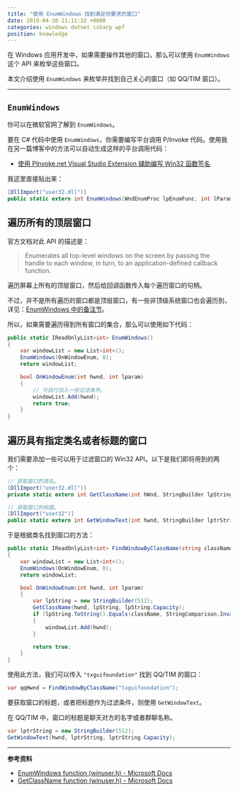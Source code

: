 ```yaml
---
title: "使用 EnumWindows 找到满足你要求的窗口"
date: 2019-04-30 21:11:32 +0800
categories: windows dotnet csharp wpf
position: knowledge
---
```


在 Windows 应用开发中，如果需要操作其他的窗口，那么可以使用 `EnumWindows` 这个 API 来枚举这些窗口。

本文介绍使用 `EnumWindows` 来枚举并找到自己关心的窗口（如 QQ/TIM 窗口）。

---

<div id="toc"></div>

## `EnumWindows`

你可以在微软官网了解到 `EnumWindows`。

要在 C# 代码中使用 `EnumWindows`，你需要编写平台调用 P/Invoke 代码。使用我在另一篇博客中的方法可以自动生成这样的平台调用代码：

- [使用 PInvoke.net Visual Studio Extension 辅助编写 Win32 函数签名](/post/pinvoke-net-visual-studio-extension)

我这里直接贴出来：

```csharp
[DllImport("user32.dll")]
public static extern int EnumWindows(WndEnumProc lpEnumFunc, int lParam);
```

## 遍历所有的顶层窗口

官方文档对此 API 的描述是：

> Enumerates all top-level windows on the screen by passing the handle to each window, in turn, to an application-defined callback function.

遍历屏幕上所有的顶层窗口，然后给回调函数传入每个遍历窗口的句柄。

不过，并不是所有遍历的窗口都是顶层窗口，有一些非顶级系统窗口也会遍历到，详见：[EnumWindows 中的备注节](https://docs.microsoft.com/en-us/windows/desktop/api/winuser/nf-winuser-enumwindows#remarks)。

所以，如果需要遍历得到所有窗口的集合，那么可以使用如下代码：

```csharp
public static IReadOnlyList<int> EnumWindows()
{
    var windowList = new List<int>();
    EnumWindows(OnWindowEnum, 0);
    return windowList;

    bool OnWindowEnum(int hwnd, int lparam)
    {
        // 可自行加入一些过滤条件。
        windowList.Add(hwnd);
        return true;
    }
}
```

## 遍历具有指定类名或者标题的窗口

我们需要添加一些可以用于过滤窗口的 Win32 API。以下是我们即将用到的两个：

```csharp
// 获取窗口的类名。
[DllImport("user32.dll")]
private static extern int GetClassName(int hWnd, StringBuilder lpString, int nMaxCount);

// 获取窗口的标题。
[DllImport("user32")]
public static extern int GetWindowText(int hwnd, StringBuilder lptrString, int nMaxCount);
```

于是根据类名找到窗口的方法：

```csharp
public static IReadOnlyList<int> FindWindowByClassName(string className)
{
    var windowList = new List<int>();
    EnumWindows(OnWindowEnum, 0);
    return windowList;

    bool OnWindowEnum(int hwnd, int lparam)
    {
        var lpString = new StringBuilder(512);
        GetClassName(hwnd, lpString, lpString.Capacity);
        if (lpString.ToString().Equals(className, StringComparison.InvariantCultureIgnoreCase))
        {
            windowList.Add(hwnd);
        }

        return true;
    }
}
```

使用此方法，我们可以传入 `"txguifoundation"` 找到 QQ/TIM 的窗口：

```csharp
var qqHwnd = FindWindowByClassName("txguifoundation");
```

要获取窗口的标题，或者把标题作为过滤条件，则使用 `GetWindowText`。

在 QQ/TIM 中，窗口的标题是聊天对方的名字或者群聊名称。

```csharp
var lptrString = new StringBuilder(512);
GetWindowText(hwnd, lptrString, lptrString.Capacity);
```

---

**参考资料**

- [EnumWindows function (winuser.h) - Microsoft Docs](https://docs.microsoft.com/en-us/windows/desktop/api/winuser/nf-winuser-enumwindows)
- [GetClassName function (winuser.h) - Microsoft Docs](https://docs.microsoft.com/en-us/windows/desktop/api/winuser/nf-winuser-getclassname)

